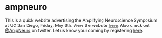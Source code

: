 # ampneuro
This is a quick website advertising the Amplifying Neuroscience Symposium at UC San Diego, Friday, May 8th. View the website [here](ahwillia.github.io/ampneuro). Also check out [@AmpNeuro](https://twitter.com/AmpNeuro) on twitter. Let us know your coming by registering [here](https://www.eventbrite.com/e/amplifying-neuroscience-tickets-3986983174).